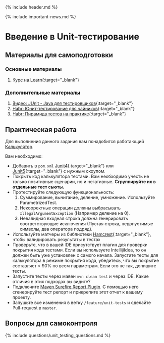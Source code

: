 {% include header.md %}

{% include important-news.md %}

Введение в Unit-тестирование
===

Материалы для самоподготовки
---------------------
### Основные материалы
1. [Курс на Learn](https://learn.epam.com/detailsPage?id=a4a1b6e2-4e51-455d-ac5b-e60f23d4ed69){:target="_blank"}

### Дополнительные материалы
1. [Видео: JUnit - Java для тестировщиков](https://www.youtube.com/watch?v=QJZb1fNYh9c){:target="_blank"}
1. [Habr: Юнит-тестирование для чайников](https://habr.com/ru/post/169381/){:target="_blank"}
1. [Habr: Пирамида тестов на практике](https://habr.com/en/post/358950/){:target="_blank"}

Практическая работа
---------------------
Для выполнения данного задания вам понадобится работающий [Калькулятор]({{site.materialsurl}}calculator/calculator).

Вам необходимо:
+ Добавить в `pom.xml` [Junit4](https://junit.org/junit4/){:target="_blank"} или [Junit5](https://junit.org/junit5/docs/current/user-guide/){:target="_blank"}
с нужным скоупом.
+ Покрыть код калькулятора тестами. Вам необходимо учесть не только позитивные сценарии, но и негативные. **Сгруппируйте 
их в отдельные тест сьюты.**
+ Протестируйте следующую функциональность:
    1. Суммирование, вычитание, деление, умножение. Используйте ParametrizedTest.
    1. Некорректные операции должны выбрасывать `IllegalArgumentException` (Например деление на 0).
    1. Невалидная входная строка должна генерировать соответствующие исключения (Пустая строка, недопустимые символы,
два оператора подряд).
+ Используйте матчеры из библиотеки [Hamcrest](http://hamcrest.org/JavaHamcrest/tutorial){:target="_blank"}, чтобы 
валидировать результаты в тестах
+ Проверьте, что в вашей IDE присутствует плагин для проверки покрытия кода тестами. Если вы используете IntellijiIdea, 
то он должен быть уже установлен с самого начала. Запустите тесты для калькулятора в режиме покрытия кода, убедитесь, что
вы покрытие составляет > 90% по всем параметрам. Если это не так, допишите тесты.
+ Запустите тесты через мавен `mvn clean test` и через IDE. Какие отличия в этих подходах вы видите?
+ Подключите [Maven Surefire Report Plugin](https://maven.apache.org/surefire/maven-surefire-report-plugin/). С помощью
него сгенерируйте тест репорт и прикрепите этот отчет к вашему проекту.
+ Запушьте все изменения в ветку `/feature/unit-tests` и сделайте Pull-request в `master`.

Вопросы для самоконтроля
---------------------
{% include questions/unit_testing_questions.md %}
